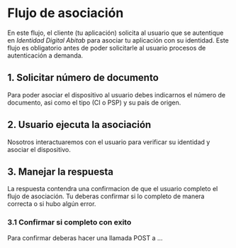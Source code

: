 # Flujo de asociación

En este flujo, el cliente (tu aplicación) solicita al usuario que se autentique en _Identidad Digital Abitab_ para asociar tu aplicación con su identidad. Este flujo es obligatorio antes de poder solicitarle al usuario procesos de autenticación a demanda.

<!-- TODO: Introducir imagen del diagrama aca -->

## 1. Solicitar número de documento

Para poder asociar el dispositivo al usuario debes indicarnos el número de documento, asi como el tipo (CI o PSP) y su país de origen.

## 2. Usuario ejecuta la asociación

Nosotros interactuaremos con el usuario para verificar su identidad y asociar el dispositivo.

## 3. Manejar la respuesta

La respuesta contendra una confirmacion de que el usuario completo el flujo de asociación. Tu deberas confirmar si lo completo de manera correcta o si hubo algún error.

### 3.1 Confirmar si completo con exito

Para confirmar deberas hacer una llamada POST a ...
